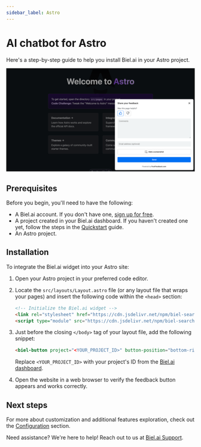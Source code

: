 ```yaml
---
sidebar_label: Astro
---
```


# AI chatbot for Astro

Here's a step-by-step guide to help you install Biel.ai in your Astro project.

![AI chatbot for docs screenshot](./images/feedback-widget-astro.png)

## Prerequisites

Before you begin, you'll need to have the following:

- A Biel.ai account. If you don't have one, [sign up for free](https://app.biel.ai/accounts/signup/).
- A project created in your Biel.ai dashboard. If you haven't created one yet, follow the steps in the [Quickstart](../quickstart.md#2-create-a-project) guide.
- An Astro project.

## Installation

To integrate the Biel.ai widget into your Astro site:

1. Open your Astro project in your preferred code editor.

1. Locate the `src/layouts/Layout.astro` file (or any layout file that wraps your pages) and insert the following code within the `<head>` section:

    ```html
    <!-- Initialize the Biel.ai widget -->
    <link rel="stylesheet" href="https://cdn.jsdelivr.net/npm/biel-search/dist/biel-search/biel-search.css">
    <script type="module" src="https://cdn.jsdelivr.net/npm/biel-search/dist/biel-search/biel-search.esm.js"></script>
    ```

1. Just before the closing `</body>` tag of your layout file, add the following snippet:

    ```html
    <biel-button project="<YOUR_PROJECT_ID>" button-position="bottom-right" modal-position="bottom-right" button-style="dark">ASK AI</biel-button>
    ```

    Replace `<YOUR_PROJECT_ID>` with your project's ID from the [Biel.ai dashboard](../quickstart.md#2-create-a-project).

1. Open the website in a web browser to verify the feedback button appears and works correctly.

## Next steps

For more about customization and additional features exploration, check out the [Configuration](/category/configuration) section.

Need assistance? We're here to help! Reach out to us at [Biel.ai Support](https://biel.ai/contact).
